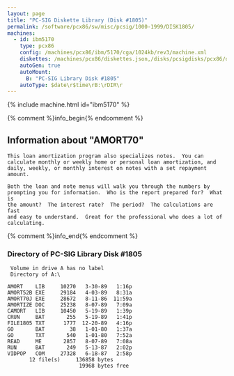 ```yaml
---
layout: page
title: "PC-SIG Diskette Library (Disk #1805)"
permalink: /software/pcx86/sw/misc/pcsig/1000-1999/DISK1805/
machines:
  - id: ibm5170
    type: pcx86
    config: /machines/pcx86/ibm/5170/cga/1024kb/rev3/machine.xml
    diskettes: /machines/pcx86/diskettes.json,/disks/pcsigdisks/pcx86/diskettes.json
    autoGen: true
    autoMount:
      B: "PC-SIG Library Disk #1805"
    autoType: $date\r$time\rB:\rDIR\r
---
```


{% include machine.html id="ibm5170" %}

{% comment %}info_begin{% endcomment %}

## Information about "AMORT70"

    This loan amortization program also specializes notes.  You can
    calculate monthly or weekly home or personal loan amortization, and
    daily, weekly, or monthly interest on notes with a set repayment
    amount.
    
    Both the loan and note menus will walk you through the numbers by
    prompting you for information.  Who is the report prepared for?  What is
    the amount?  The interest rate?  The period?  The calculations are fast
    and easy to understand.  Great for the professional who does a lot of
    calculating.
{% comment %}info_end{% endcomment %}


### Directory of PC-SIG Library Disk #1805

     Volume in drive A has no label
     Directory of A:\

    AMORT    LIB     10270   3-30-89   1:16p
    AMORT52B EXE     29184   4-03-89   8:31a
    AMORT70J EXE     28672   8-11-86  11:59a
    AMORTIZE DOC     25238   8-07-89   7:09a
    CAMORT   LIB     10450   5-19-89   1:39p
    CRUN     BAT       255   5-19-89   1:41p
    FILE1805 TXT      1777  12-20-89   4:16p
    GO       BAT        38   1-01-80   1:37a
    GO       TXT       540   1-01-80   7:52a
    READ     ME       2857   8-07-89   7:08a
    RUN      BAT       249   5-13-87   2:02p
    VIDPOP   COM     27328   6-18-87   2:58p
           12 file(s)     136858 bytes
                           19968 bytes free
